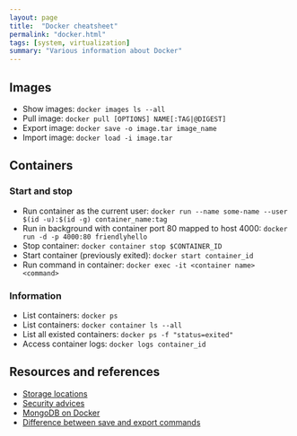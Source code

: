 ```yaml
---
layout: page
title:  "Docker cheatsheet"
permalink: "docker.html"
tags: [system, virtualization]
summary: "Various information about Docker"
---
```

## Images
* Show images: `docker images ls --all`
* Pull image: `docker pull [OPTIONS] NAME[:TAG|@DIGEST]`
* Export image: `docker save -o image.tar image_name`
* Import image: `docker load -i image.tar`

## Containers
### Start and stop
* Run container as the current user: `docker run --name some-name --user $(id -u):$(id -g) container_name:tag`
* Run in background with container port 80 mapped to host 4000: `docker run -d -p 4000:80 friendlyhello`
* Stop container: `docker container stop $CONTAINER_ID`
* Start container (previously exited): `docker start container_id`
* Run command in container: `docker exec -it <container name> <command>`

### Information
* List containers: `docker ps`
* List containers: `docker container ls --all`
* List all existed containers: `docker ps -f "status=exited"`
* Access container logs: `docker logs container_id`

## Resources and references
* [Storage locations](https://forums.docker.com/t/can-i-store-docker-containers-on-two-different-mount-points-of-the-same-machine/21758)
* [Security advices](https://snyk.io/blog/10-docker-image-security-best-practices/)
* [MongoDB on Docker](https://docs.docker.com/samples/library/mongo/)
* [Difference between save and export commands](https://stackoverflow.com/questions/22655867/what-is-the-difference-between-save-and-export-in-docker/22656763#22656763)
